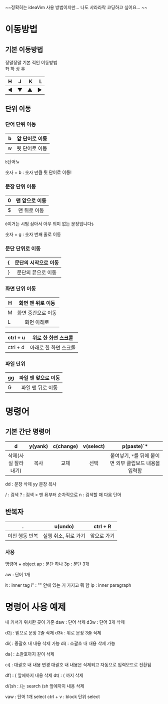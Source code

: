 ~~정확히는 ideaVim 사용 방법이지만... 나도 샤라라락 코딩하고 싶어요... ~~

# 이동방법

## 기본 이동방법
정말정말 기본 적인 이동방법<br>
좌 하 상 우

|H|J|K|L|
|---|:---:|---:|---:|
|◀|▼|▲|▶|

## 단위 이동

### 단어 단위 이동
|b|앞 단어로 이동|
|---|:---:|
|w|뒷 단어로 이동|

`b`단어!`w`


숫자 + b : 숫자 만큼 뒷 단어로 이동!

### 문장 단위 이동
|0|맨 앞으로 이동|
|---|:---:|
|$|맨 뒤로 이동|

`0`이거는 시범 삼아서 아무 의미 없는 문장입니다`$`

숫자 + g : 숫자 번째 줄로 이동

### 문단 단위로 이동
|{|문단의 시작으로 이동|
|---|:---:|
|}|문단의 끝으로 이동|



### 화면 단위 이동
|H|화면 맨 위로 이동|
|---|:---:|
|M|화면 중간으로 이동|
|L|화면 아래로 |

|ctrl + u|위로 한 화면 스크롤|
|---|:---:|
|ctrl + d|아래로 한 화면 스크롤|

### 파일 단위

|gg|파일 맨 앞으로 이동|
|---|:---:|
|G|파일 맨 뒤로 이동|


# 명령어

## 기본 간단 명령어

|d|y(yank)|c(change)|v(select)|p(paste)`* |
|:---:|:---:|:---:|:---:|:---:|
|삭제(사실 잘라내기)|복사|교체|선택|붙여넣기, `*`를 뒤에 붙이면 외부 클립보드 내용을 입력함|



dd : 문장 삭제
yy 문장 복사

/ : 검색
? : 검색 > 맨 뒤부터 순차적으로
n : 검색할 때 다음 단어

## 반복자
|.|u(undo)|ctrl + R|
|:---:|:---:|:---:|
|이전 행동 반복|실행 취소, 뒤로 가기|앞으로 가기|

### 사용 
명령어 + object
ap : 문단 하나
3p : 문단 3개

aw : 단어 1개


it : inner tag 
i" : "" 안에 있는 거 가지고 뭐 함
ip : inner paragraph




# 명령어 사용 예제
내 커서가 위치한 곳이 기준
daw : 단어 삭제
d3w :  단어 3개 삭제

d2j : 밑으로 문장 2줄 삭제
d3k : 위로 문장 3줄 삭제

di{ : 중괄호 내 내용 삭제 가능
di( : 소괄호 내 내용 삭제 가능

da( : 소괄호까지 같이 삭제

ci[ : 대괄호 내 내용 변경
대괄호 내 내용은 삭제되고 자동으로
입력모드로 전환됨

df( : ( 앞에까지 내용 삭제
dt( : ( 까지 삭제

d/(sh : 
/는 search
(sh 앞에까지 내용 삭제

vaw : 단어 1개 select
ctrl + v : block 단위 select

